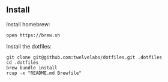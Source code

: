 Install
-------

Install homebrew:

    open https://brew.sh

Install the dotfiles:

    git clone git@github.com:twelvelabs/dotfiles.git .dotfiles
    cd .dotfiles
    brew bundle install
    rcup -x "README.md Brewfile"
